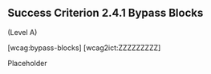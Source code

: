 ## Success Criterion 2.4.1 Bypass Blocks

(Level A)

[wcag:bypass-blocks]
[wcag2ict:ZZZZZZZZZ]

Placeholder

